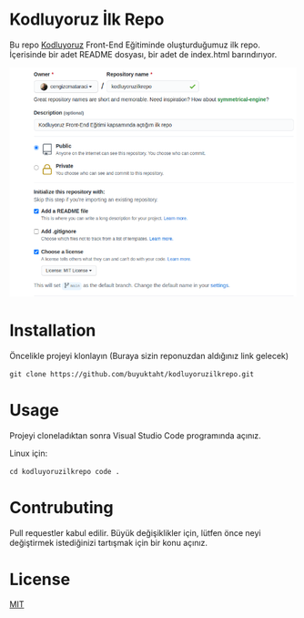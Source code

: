 
# Kodluyoruz İlk Repo

Bu repo [Kodluyoruz](https://www.kodluyoruz.org/) Front-End Eğitiminde oluşturduğumuz ilk repo. İçerisinde bir adet README dosyası, bir adet de index.html barındırıyor.

![github resim](https://raw.githubusercontent.com/Kodluyoruz/taskforce/main/git/odev1/figures/github.png)

# Installation
Öncelikle projeyi klonlayın (Buraya sizin reponuzdan aldığınız link gelecek)

`git clone https://github.com/buyuktaht/kodluyoruzilkrepo.git`

# Usage
Projeyi cloneladıktan sonra Visual Studio Code programında açınız.  

Linux için:

 ` cd kodluyoruzilkrepo
 code . `

# Contrubuting
Pull requestler kabul edilir. Büyük değişiklikler için, lütfen önce neyi değiştirmek istediğinizi tartışmak için bir konu açınız.

# License 
[MIT](https://choosealicense.com/licenses/mit/)
